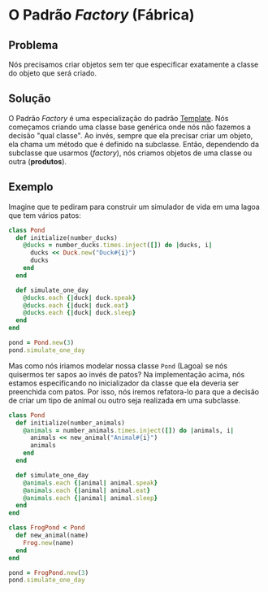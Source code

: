 # O Padrão *Factory* (Fábrica)

## Problema
Nós precisamos criar objetos sem ter que especificar exatamente a classe do objeto que será criado.

## Solução
O Padrão *Factory* é uma especialização do padrão [Template](../TemplateMethod/README.md). Nós começamos criando
uma classe base genérica onde nós não fazemos a decisão "qual classe". Ao invés, sempre que ela precisar
criar um objeto, ela chama um método que é definido na subclasse. Então, dependendo da subclasse que
usarmos (*factory*), nós criamos objetos de uma classe ou outra (**produtos**).

## Exemplo
Imagine que te pediram para construir um simulador de vida em uma lagoa que tem vários patos:

```ruby
class Pond
  def initialize(number_ducks)
    @ducks = number_ducks.times.inject([]) do |ducks, i|
      ducks << Duck.new("Duck#{i}")
      ducks
    end
  end

  def simulate_one_day
    @ducks.each {|duck| duck.speak}
    @ducks.each {|duck| duck.eat}
    @ducks.each {|duck| duck.sleep}
  end
end

pond = Pond.new(3)
pond.simulate_one_day
```

Mas como nós iriamos modelar nossa classe `Pond` (Lagoa) se nós quisermos ter sapos ao invés de patos?
Na implementação acima, nós estamos especificando no inicializador da classe que ela deveria ser
preenchida com patos. Por isso, nós iremos refatora-lo para que a decisão de criar um tipo de animal
ou outro seja realizada em uma subclasse.

```ruby
class Pond
  def initialize(number_animals)
    @animals = number_animals.times.inject([]) do |animals, i|
      animals << new_animal("Animal#{i}")
      animals
    end
  end

  def simulate_one_day
    @animals.each {|animal| animal.speak}
    @animals.each {|animal| animal.eat}
    @animals.each {|animal| animal.sleep}
  end
end

class FrogPond < Pond
  def new_animal(name)
    Frog.new(name)
  end
end

pond = FrogPond.new(3)
pond.simulate_one_day
```